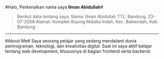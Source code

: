 #Halo, Perkenalkan nama saya **Ilman Abidullah**#

>Berikut data tentang saya:
>Nama: Ilman Abidullah
>TTL: Bandung, 23-07-2008
>Alamat: Komplek Bojong Malaka Indah, Kec. Baleendah, Kab. Bandung
---

#About Me#
Saya seorang pelajar yang sedang mendalami dunia pemrograman, teknologi, dan kreativitas digital. Saat ini saya aktif belajar tentang web development, khususnya di bagian frontend serta backend.

